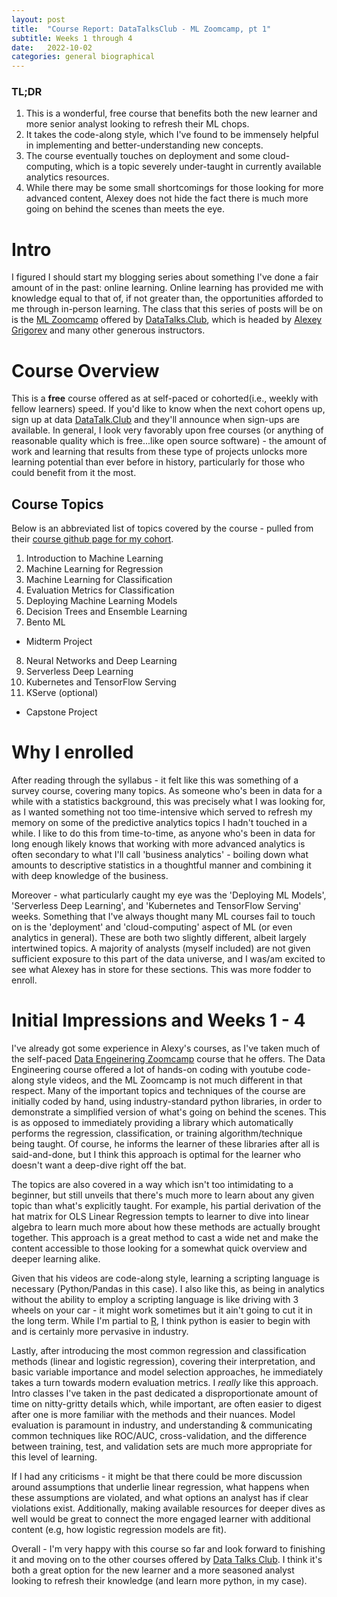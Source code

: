 ```yaml
---
layout: post
title:  "Course Report: DataTalksClub - ML Zoomcamp, pt 1"
subtitle: Weeks 1 through 4
date:   2022-10-02
categories: general biographical
---
```


### TL;DR

1. This is a wonderful, free course that benefits both the new learner and more senior analyst looking to refresh their ML chops.
2. It takes the code-along style, which I've found to be immensely helpful in implementing and better-understanding new concepts.
3. The course eventually touches on deployment and some cloud-computing, which is a topic severely under-taught in currently available analytics resources.
4. While there may be some small shortcomings for those looking for more advanced content, Alexey does not hide the fact there is much more going on behind the scenes than meets the eye.

# Intro
I figured I should start my blogging series about something I've done a fair amount of in the past: online learning. Online learning has provided me with knowledge equal to that of, if not greater than, the opportunities afforded to me through in-person learning. The class that this series of posts will be on is the [ML Zoomcamp][2] offered by [DataTalks.Club][2], which is headed by [Alexey Grigorev][3] and many other generous instructors.

# Course Overview
This is a **free** course offered as at self-paced or cohorted(i.e., weekly with fellow learners) speed. If you'd like to know when the next cohort opens up, sign up at data [DataTalk.Club][2] and they'll announce when sign-ups are available. In general, I look very favorably upon free courses (or anything of reasonable quality which is free...like open source software) - the amount of work and learning that results from these type of projects unlocks more learning potential than ever before in history, particularly for those who could benefit from it the most.

## Course Topics
Below is an abbreviated list of topics covered by the course - pulled from their [course github page for my cohort][4].

1. Introduction to Machine Learning
2. Machine Learning for Regression
3. Machine Learning for Classification
4. Evaluation Metrics for Classification
5. Deploying Machine Learning Models
6. Decision Trees and Ensemble Learning
7. Bento ML

* Midterm Project

8. Neural Networks and Deep Learning
9. Serverless Deep Learning
10. Kubernetes and TensorFlow Serving
11. KServe (optional)

* Capstone Project

# Why I enrolled

After reading through the syllabus - it felt like this was something of a survey course, covering many topics. As someone who's been in data for a while with a statistics background, this was precisely what I was looking for, as I wanted something not too time-intensive which served to refresh my memory on some of the predictive analytics topics I hadn't touched in a while. I like to do this from time-to-time, as anyone who's been in data for long enough likely knows that working with more advanced analytics is often secondary to what I'll call 'business analytics' - boiling down what amounts to descriptive statistics in a thoughtful manner and combining it with deep knowledge of the business.

Moreover - what particularly caught my eye was the 'Deploying ML Models', 'Serverless Deep Learning', and 'Kubernetes and TensorFlow Serving' weeks. Something that I've always thought many ML courses fail to touch on is the 'deployment' and 'cloud-computing' aspect of ML (or even analytics in general). These are both two slightly different, albeit largely intertwined topics. A majority of analysts (myself included) are not given sufficient exposure to this part of the data universe, and I was/am excited to see what Alexey has in store for these sections. This was more fodder to enroll.

# Initial Impressions and Weeks 1 - 4

I've already got some experience in Alexy's courses, as I've taken much of the self-paced [Data Engeinering Zoomcamp](https://github.com/DataTalksClub/data-engineering-zoomcamp) course that he offers. The Data Engineering course offered a lot of hands-on coding with youtube code-along style videos, and the ML Zoomcamp is not much different in that respect. Many of the important topics and techniques of the course are initially coded by hand, using industry-standard python libraries, in order to demonstrate a simplified version of what's going on behind the scenes. This is as opposed to immediately providing a library which automatically performs the regression, classification, or training algorithm/technique being taught. Of course, he informs the learner of these libraries after all is said-and-done, but I think this approach is optimal for the learner who doesn't want a deep-dive right off the bat.

The topics are also covered in a way which isn't too intimidating to a beginner, but still unveils that there's much more to learn about any given topic than what's explicitly taught. For example, his partial derivation of the hat matrix for OLS Linear Regression tempts to learner to dive into linear algebra to learn much more about how these methods are actually brought together. This approach is a great method to cast a wide net and make the content accessible to those looking for a somewhat quick overview and deeper learning alike.

Given that his videos are code-along style, learning a scripting language is necessary (Python/Pandas in this case). I also like this, as being in analytics without the ability to employ a scripting language is like driving with 3 wheels on your car - it might work sometimes but it ain't going to cut it in the long term. While I'm partial to [R][5], I think python is easier to begin with and is certainly more pervasive in industry.

Lastly, after introducing the most common regression and classification methods (linear and logistic regression), covering their interpretation, and basic variable importance and model selection approaches, he immediately takes a turn towards modern evaluation metrics. I *really* like this approach. Intro classes I've taken in the past dedicated a disproportionate amount of time on nitty-gritty details which, while important, are often easier to digest after one is more familiar with the methods and their nuances. Model evaluation is paramount in industry, and understanding & communicating common techniques like ROC/AUC, cross-validation, and the difference between training, test, and validation sets are much more appropriate for this level of learning.

If I had any criticisms - it might be that there could be more discussion around assumptions that underlie linear regression, what happens when these assumptions are violated, and what options an analyst has if clear violations exist. Additionally, making available resources for deeper dives as well would be great to connect the more engaged learner with additional content (e.g, how logistic regression models are fit).

Overall - I'm very happy with this course so far and look forward to finishing it and moving on to the other courses offered by [Data Talks Club][2]. I think it's both a great option for the new learner and a more seasoned analyst looking to refresh their knowledge (and learn more python, in my case).

[1]: mlzoomcamp.com
[2]: https://datatalks.club/
[3]: https://alexeygrigorev.com/
[4]: https://github.com/alexeygrigorev/mlbookcamp-code/tree/master/course-zoomcamp/cohorts/2022
[5]: https://cran.r-project.org/